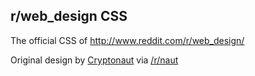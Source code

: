 ## r/web_design CSS

The official CSS of http://www.reddit.com/r/web_design/

Original design by [Cryptonaut](http://www.reddit.com/user/Cryptonaut) via [/r/naut](https://www.reddit.com/r/naut)
